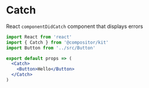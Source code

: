 
# Catch

React `componentDidCatch` component that displays errors

```jsx
import React from 'react'
import { Catch } from '@compositor/kit'
import Button from '../src/Button'

export default props => (
  <Catch>
    <Button>Hello</Button>
  </Catch>
)
```
